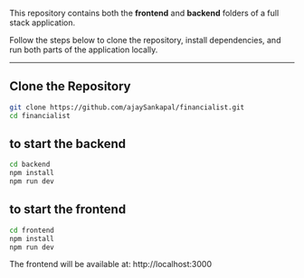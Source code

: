 This repository contains both the **frontend** and **backend** folders of a full stack application.

Follow the steps below to clone the repository, install dependencies, and run both parts of the application locally.

---

## Clone the Repository

```bash
git clone https://github.com/ajaySankapal/financialist.git
cd financialist
```
## to start the backend
```bash
cd backend         
npm install       
npm run dev     
```  

## to start the frontend
```bash
cd frontend        
npm install       
npm run dev
```  

The frontend will be available at: http://localhost:3000
